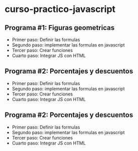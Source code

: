 # curso-practico-javascript

## Programa #1: Figuras geometricas

- Primer paso: Definir las formulas
- Segundo paso: implementar las formulas en javascript
- Tercer paso: Crear funciones
- Cuarto paso: Integrar JS con HTML

## Programa #2: Porcentajes y descuentos

- Primer paso: Definir las formulas
- Segundo paso: implementar las formulas en javascript
- Tercer paso: Crear funciones
- Cuarto paso: Integrar JS con HTML

## Programa #2: Porcentajes y descuentos

- Primer paso: Definir las formulas
- Segundo paso: implementar las formulas en javascript
- Tercer paso: Crear funciones
- Cuarto paso: Integrar JS con HTML


